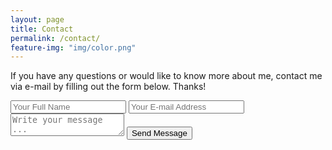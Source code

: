 ```yaml
---
layout: page
title: Contact
permalink: /contact/
feature-img: "img/color.png"
---
```


If you have any questions or would like to know more about me, contact me via e-mail by filling out the form below. Thanks!

<form action="https://getsimpleform.com/messages?form_api_token=86bd3150cf723eb8548c1c11d4057dd8" method="post">
  <!-- the redirect_to is optional, the form will redirect to the referrer on submission -->
  <input type='hidden' name='redirect_to' value='https://thejonlee.com/thank-you/' />
  <input type='text' name='name' placeholder='Your Full Name' />
  <input type='email' name='email' placeholder='Your E-mail Address' />
  <textarea name='message' placeholder='Write your message ...'></textarea>
  <input type='submit' value='Send Message' />
</form>
